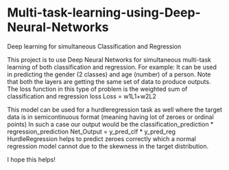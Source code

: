 # Multi-task-learning-using-Deep-Neural-Networks
Deep learning for simultaneous Classification and Regression

This project is to use Deep Neural Networks for simultaneous multi-task learning of both classification and regression.
For example: It can be used in predicting the gender (2 classes) and age (number) of a person.
Note that both the layers are getting the same set of data to produce outputs.
The loss function in this type of problem is the weighted sum of classification and regression loss
          Loss = w1L1+w2L2

This model can be used for a hurdleregression task as well where the target data is in semicontinuous format (meaning having lot of zeroes or ordinal points)
In such a case our output would be the classification_prediction * regression_prediction
          Net_Output = y_pred_clf * y_pred_reg
HurdleRegression helps to predict zeroes correctly which a normal regression model cannot due to the skewness in the target distribution.

I hope this helps!
